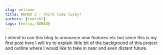 ```yaml
---
slug: welcome
title: NOMAD 3 - Third time lucky?
authors: [tomlebl]
tags: [hello, NOMAD]
---
```


I intend to use this blog to announce new features etc but since this is my first post here I will try to explain little bit of the background of this project and outline where I would like to take in near and even distant future.

